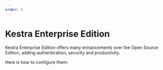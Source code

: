 ```yaml
---
order: 5
---
```

# Kestra Enterprise Edition

Kestra Enterprise Edition offers many enhancements over the Open Source Edition, adding authentication, security and productivity.

Here is how to configure them:


<ChildTableOfContents />

